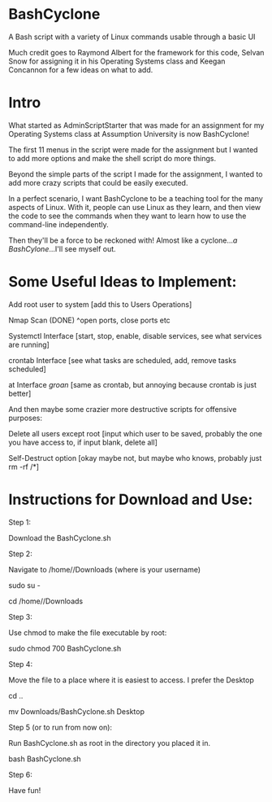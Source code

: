 # BashCyclone
A Bash script with a variety of Linux commands usable through a basic UI

Much credit goes to Raymond Albert for the framework for this code, Selvan Snow for assigning it in his Operating Systems class and Keegan Concannon for a few ideas on what to add.

# Intro

What started as AdminScriptStarter that was made for an assignment for my Operating Systems class at Assumption University is now BashCyclone!

The first 11 menus in the script were made for the assignment but I wanted to add more options and make the shell script do more things.

Beyond the simple parts of the script I made for the assignment, I wanted to add more crazy scripts that could be easily executed.

In a perfect scenario, I want BashCyclone to be a teaching tool for the many aspects of Linux. With it, people can use Linux as they learn, and then view the code to see the commands when they want to learn how to use the command-line independently.

Then they'll be a force to be reckoned with! Almost like a cyclone..._a BashCylone_...I'll see myself out.




# Some Useful Ideas to Implement:

Add root user to system [add this to Users Operations]

Nmap Scan (DONE)
^open ports, close ports etc

Systemctl Interface [start, stop, enable, disable services, see what services are running]

crontab Interface [see what tasks are scheduled, add, remove tasks scheduled]

at Interface *groan* [same as crontab, but annoying because crontab is just better]

And then maybe some crazier more destructive scripts for offensive purposes:

Delete all users except root [input which user to be saved, probably the one you have access to, if input blank, delete all]

Self-Destruct option [okay maybe not, but maybe who knows, probably just rm -rf /*]





# Instructions for Download and Use:

Step 1:

Download the BashCyclone.sh

Step 2:

Navigate to /home/<user>/Downloads (where <user> is your username)

sudo su -

cd /home/<user>/Downloads

Step 3:

Use chmod to make the file executable by root:

sudo chmod 700 BashCyclone.sh

Step 4:

Move the file to a place where it is easiest to access. I prefer the Desktop

cd ..

mv Downloads/BashCyclone.sh Desktop

Step 5 (or to run from now on):

Run BashCyclone.sh as root in the directory you placed it in.

bash BashCyclone.sh

Step 6:

Have fun!
